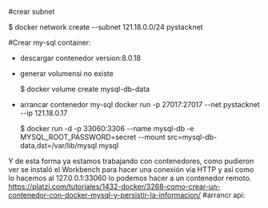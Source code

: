 #crear subnet

$ docker network create --subnet 121.18.0.0/24 pystacknet


#Crear my-sql container:

- descargar contenedor
	version:8.0.18
- generar volumensi no existe

	$ docker volume create mysql-db-data

- arrancar contenedor my-sql
	docker run  -p 27017:27017 --net pystacknet --ip 121.18.0.17

	$ docker run -d -p 33060:3306 --name mysql-db  -e MYSQL_ROOT_PASSWORD=secret --mount src=mysql-db-data,dst=/var/lib/mysql mysql

Y de esta forma ya estamos trabajando con contenedores, como pudieron ver se instaló el Workbench para hacer una conexión vía HTTP y así como lo hacemos al 127.0.0.1:33060 lo podemos hacer a un contenedor remoto.
https://platzi.com/tutoriales/1432-docker/3268-como-crear-un-contenedor-con-docker-mysql-y-persistir-la-informacion/
#arrancr api:

